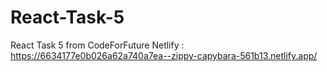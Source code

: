 # React-Task-5
React Task 5 from CodeForFuture
Netlify : https://6634177e0b026a62a740a7ea--zippy-capybara-561b13.netlify.app/
